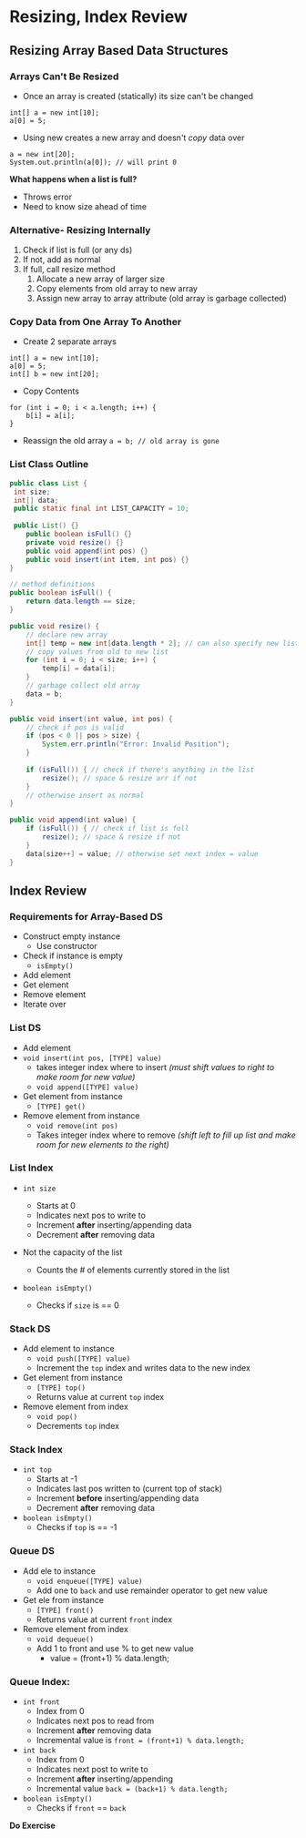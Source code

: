 # Resizing, Index Review
## Resizing Array Based Data Structures
### Arrays Can't Be Resized
* Once an array is created (statically) its size can't be changed
```
int[] a = new int[10];
a[0] = 5;
```
* Using new creates a new array and doesn't *copy* data over
```
a = new int[20];
System.out.println(a[0]); // will print 0
```

**What happens when a list is full?**
* Throws error
* Need to know size ahead of time

### Alternative- Resizing Internally
1. Check if list is full (or any ds)
2. If not, add as normal
3. If full, call resize method
    1. Allocate a new array of larger size
    2. Copy elements from old array to new array
    3. Assign new array to array attribute (old array is garbage collected)

### Copy Data from One Array To Another
* Create 2 separate arrays
```
int[] a = new int[10];
a[0] = 5;
int[] b = new int[20];
```

* Copy Contents
```
for (int i = 0; i < a.length; i++) {
    b[i] = a[i];
}
```

* Reassign the old array
`a = b; // old array is gone`

### List Class Outline
```java
public class List {
 int size; 
 int[] data;
 public static final int LIST_CAPACITY = 10;
 
 public List() {}
    public boolean isFull() {}
    private void resize() {}
    public void append(int pos) {}
    public void insert(int item, int pos) {}
}
```
```java
// method definitions
public boolean isFull() {
    return data.length == size;
}

public void resize() {
    // declare new array
    int[] temp = new int[data.length * 2]; // can also specify new list size in parameters
    // copy values from old to new list
    for (int i = 0; i < size; i++) {
        temp[i] = data[i];
    }
    // garbage collect old array
    data = b;
}

public void insert(int value, int pos) {
    // check if pos is valid
    if (pos < 0 || pos > size) {
        System.err.println("Error: Invalid Position");
    }
    
    if (isFull()) { // check if there's anything in the list
        resize(); // space & resize arr if not
    }
    // otherwise insert as normal
}

public void append(int value) {
    if (isFull()) { // check if list is full
        resize(); // space & resize if not
    }
    data[size++] = value; // otherwise set next index = value
}
```
## Index Review
### Requirements for Array-Based DS
* Construct empty instance
  * Use constructor
* Check if instance is empty
  * `isEmpty()`
* Add element
* Get element
* Remove element
* Iterate over

### List DS
* Add element
* `void insert(int pos, [TYPE] value)`
  * takes integer index where to insert *(must shift values to right to make room for new value)*
  * `void append([TYPE] value)`
* Get element from instance
  * `[TYPE] get()`
* Remove element from instance
  * `void remove(int pos)`
  * Takes integer index where to remove *(shift left to fill up list and make room for new elements to the right)*

### List Index
* `int size`
  * Starts at 0
  * Indicates next pos to write to
  * Increment **after** inserting/appending data
  * Decrement **after** removing data

* Not the capacity of the list  
  * Counts the # of elements currently stored in the list

* `boolean isEmpty()`
  * Checks if `size` is == 0

### Stack DS
* Add element to instance
  * `void push([TYPE] value)`
  * Increment the `top` index and writes data to the new index
* Get element from instance
  * `[TYPE] top()`
  * Returns value at current `top` index
* Remove element from index
  * `void pop()`
  * Decrements `top` index

### Stack Index
* `int top`
  * Starts at -1
  * Indicates last pos written to (current top of stack)
  * Increment **before** inserting/appending data
  * Decrement **after** removing data
* `boolean isEmpty()`
  * Checks if `top` is == -1

### Queue DS
* Add ele to instance
  * `void enqueue([TYPE] value)`
  * Add one to `back` and use remainder operator to get new value
* Get ele from instance
  * `[TYPE] front()`
  * Returns value at current `front` index
* Remove element from index
  * `void dequeue()`
  * Add 1 to front and use % to get new value
    * value = (front+1) % data.length;

### Queue Index: 
* `int front`
  * Index from 0
  * Indicates next pos to read from
  * Increment **after** removing data
  * Incremental value is `front = (front+1) % data.length;`
* `int back`
  * Index from 0
  * Indicates next post to write to
  * Increment **after** inserting/appending
  * Incremental value `back = (back+1) % data.length;`
* `boolean isEmpty()`
  * Checks if `front` == `back`

**Do Exercise**